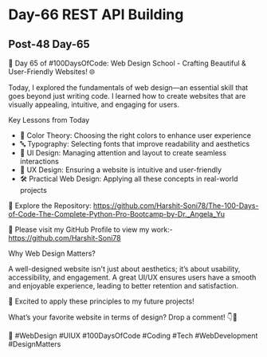 # Day-66 REST API Building

## Post-48 Day-65

🎨 Day 65 of #100DaysOfCode: Web Design School - Crafting Beautiful & User-Friendly Websites! 🌐

Today, I explored the fundamentals of web design—an essential skill that goes beyond just writing code. I learned how to create websites that are visually appealing, intuitive, and engaging for users.

Key Lessons from Today

- 🎨 Color Theory: Choosing the right colors to enhance user experience
- 🔤 Typography: Selecting fonts that improve readability and aesthetics
- 👀 UI Design: Managing attention and layout to create seamless interactions
- 🧭 UX Design: Ensuring a website is intuitive and user-friendly
- 🛠 Practical Web Design: Applying all these concepts in real-world projects

🔗 Explore the Repository: <https://github.com/Harshit-Soni78/The-100-Days-of-Code-The-Complete-Python-Pro-Bootcamp-by-Dr._Angela_Yu>

📂 Please visit my GitHub Profile to view my work:- <https://github.com/Harshit-Soni78>

Why Web Design Matters?

A well-designed website isn't just about aesthetics; it’s about usability, accessibility, and engagement. A great UI/UX ensures users have a smooth and enjoyable experience, leading to better retention and satisfaction.

🚀 Excited to apply these principles to my future projects!

What’s your favorite website in terms of design? Drop a comment! 👇🎨

🚀 #WebDesign #UIUX #100DaysOfCode #Coding #Tech #WebDevelopment #DesignMatters
